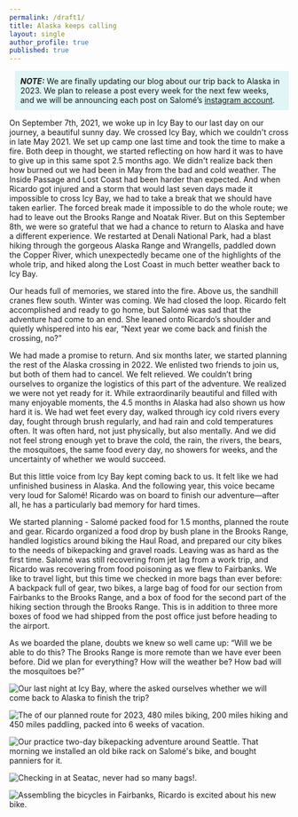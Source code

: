 ```yaml
---
permalink: /draft1/
title: Alaska keeps calling
layout: single
author_profile: true
published: true
---
```


<p style="background-color: #e0f5f5;margin-inline-start: 10px;padding:  10px;"><strong><em>NOTE:</em></strong>  We are finally updating our blog about our trip back to Alaska in 2023. We plan to release a post every week for the next few weeks, and we will be announcing each post on Salomé’s <a href="https://www.instagram.com/salome.staehli/">instagram account</a>.</p>

On September 7th, 2021, we woke up in Icy Bay to our last day on our journey, a beautiful sunny day. We crossed Icy Bay, which we couldn't cross in late May 2021. We set up camp one last time and took the time to make a fire. Both deep in thought, we started reflecting on how hard it was to have to give up in this same spot 2.5 months ago. We didn't realize back then how burned out we had been in May from the bad and cold weather. The Inside Passage and Lost Coast had been harder than expected. And when Ricardo got injured and a storm that would last seven days made it impossible to cross Icy Bay, we had to take a break that we should have taken earlier. The forced break made it impossible to do the whole route; we had to leave out the Brooks Range and Noatak River. But on this September 8th, we were so grateful that we had a chance to return to Alaska and have a different experience. We restarted at Denali National Park, had a blast hiking through the gorgeous Alaska Range and Wrangells, paddled down the Copper River, which unexpectedly became one of the highlights of the whole trip, and hiked along the Lost Coast in much better weather back to Icy Bay. 

Our heads full of memories, we stared into the fire. Above us, the sandhill cranes flew south. Winter was coming. We had closed the loop. Ricardo felt accomplished and ready to go home, but Salomé was sad that the adventure had come to an end. She leaned onto Ricardo’s shoulder and quietly whispered into his ear, “Next year we come back and finish the crossing, no?”  

We had made a promise to return. And six months later, we started planning the rest of the Alaska crossing in 2022. We enlisted two friends to join us, but both of them had to cancel. We felt relieved. We couldn’t bring ourselves to organize the logistics of this part of the adventure. We realized we were not yet ready for it. While extraordinarily beautiful and filled with many enjoyable moments, the 4.5 months in Alaska had also shown us how hard it is. We had wet feet every day, walked through icy cold rivers every day, fought through brush regularly, and had rain and cold temperatures often. It was often hard, not just physically, but also mentally. And we did not feel strong enough yet to brave the cold, the rain, the rivers, the bears, the mosquitoes, the same food every day, no showers for weeks, and the uncertainty of whether we would succeed.

But this little voice from Icy Bay kept coming back to us. It felt like we had unfinished business in Alaska. And the following year, this voice became very loud for Salomé! Ricardo was on board to finish our adventure—after all, he has a particularly bad memory for hard times. 

We started planning - Salomé packed food for 1.5 months, planned the route and gear. Ricardo organized a food drop by bush plane in the Brooks Range, handled logistics around biking the Haul Road, and prepared our city bikes to the needs of bikepacking and gravel roads. Leaving was as hard as the first time. Salomé was still recovering from jet lag from a work trip, and Ricardo was recovering from food poisoning as we flew to Fairbanks. We like to travel light, but this time we checked in more bags than ever before: A backpack full of gear, two bikes, a large bag of food for our section from Fairbanks to the Brooks Range, and a box of food for the second part of the hiking section through the Brooks Range. This is in addition to three more boxes of food we had shipped from the post office just before heading to the airport. 

As we boarded the plane, doubts we knew so well came up: “Will we be able to do this? The Brooks Range is more remote than we have ever been before. Did we plan for everything? How will the weather be? How bad will the mosquitoes be?” 

![Our last night at Icy Bay, where the asked ourselves whether we will come back to Alaska to finish the trip?]({{site.baseurl}}/assets/images/2024-05-28/us_at_icy_bay.jpg)

![The of our planned route for 2023, 480 miles biking, 200 miles hiking and 450 miles paddling, packed into 6 weeks of vacation.]({{site.baseurl}}/assets/images/2024-05-28/map_2023.jpg)

![Our practice two-day bikepacking adventure around Seattle. That morning we installed an old bike rack on Salomé's bike, and bought panniers for it.]({{site.baseurl}}/assets/images/2024-05-28/riding_bike_around_seattle.jpg)

![Checking in at Seatac, never had so many bags!.]({{site.baseurl}}/assets/images/2024-05-28/checking_in.jpg)

![Assembling the bicycles in Fairbanks, Ricardo is excited about his new bike.]({{site.baseurl}}/assets/images/2024-05-28/assembling_bikes.jpg)
